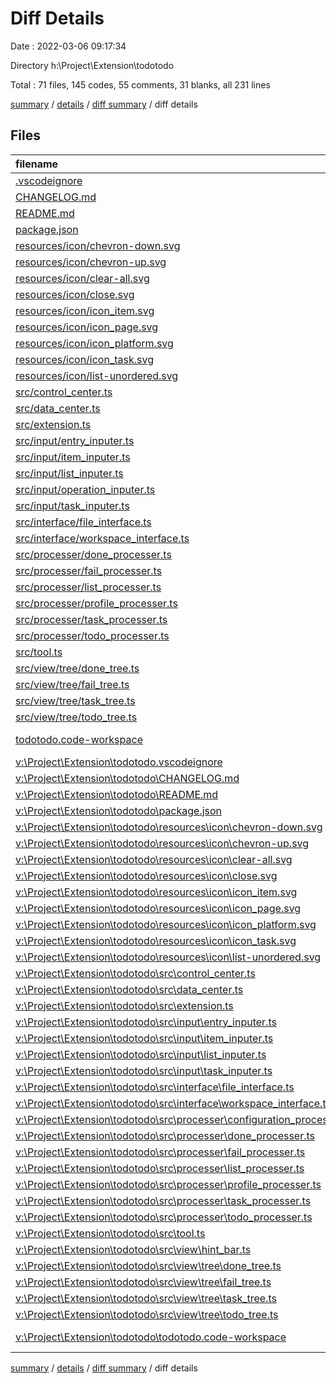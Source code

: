 # Diff Details

Date : 2022-03-06 09:17:34

Directory h:\Project\Extension\todotodo

Total : 71 files,  145 codes, 55 comments, 31 blanks, all 231 lines

[summary](results.md) / [details](details.md) / [diff summary](diff.md) / diff details

## Files
| filename | language | code | comment | blank | total |
| :--- | :--- | ---: | ---: | ---: | ---: |
| [.vscodeignore](/.vscodeignore) | Ignore | 16 | 0 | 0 | 16 |
| [CHANGELOG.md](/CHANGELOG.md) | Markdown | 319 | 6 | 53 | 378 |
| [README.md](/README.md) | Markdown | 43 | 0 | 13 | 56 |
| [package.json](/package.json) | JSON | 374 | 0 | 0 | 374 |
| [resources/icon/chevron-down.svg](/resources/icon/chevron-down.svg) | XML | 1 | 0 | 0 | 1 |
| [resources/icon/chevron-up.svg](/resources/icon/chevron-up.svg) | XML | 1 | 0 | 0 | 1 |
| [resources/icon/clear-all.svg](/resources/icon/clear-all.svg) | XML | 1 | 0 | 0 | 1 |
| [resources/icon/close.svg](/resources/icon/close.svg) | XML | 1 | 0 | 0 | 1 |
| [resources/icon/icon_item.svg](/resources/icon/icon_item.svg) | XML | 14 | 1 | 1 | 16 |
| [resources/icon/icon_page.svg](/resources/icon/icon_page.svg) | XML | 12 | 1 | 1 | 14 |
| [resources/icon/icon_platform.svg](/resources/icon/icon_platform.svg) | XML | 11 | 1 | 1 | 13 |
| [resources/icon/icon_task.svg](/resources/icon/icon_task.svg) | XML | 33 | 1 | 1 | 35 |
| [resources/icon/list-unordered.svg](/resources/icon/list-unordered.svg) | XML | 3 | 0 | 1 | 4 |
| [src/control_center.ts](/src/control_center.ts) | TypeScript | 85 | 20 | 15 | 120 |
| [src/data_center.ts](/src/data_center.ts) | TypeScript | 23 | 5 | 5 | 33 |
| [src/extension.ts](/src/extension.ts) | TypeScript | 8 | 3 | 3 | 14 |
| [src/input/entry_inputer.ts](/src/input/entry_inputer.ts) | TypeScript | 52 | 16 | 14 | 82 |
| [src/input/item_inputer.ts](/src/input/item_inputer.ts) | TypeScript | 181 | 32 | 46 | 259 |
| [src/input/list_inputer.ts](/src/input/list_inputer.ts) | TypeScript | 57 | 16 | 17 | 90 |
| [src/input/operation_inputer.ts](/src/input/operation_inputer.ts) | TypeScript | 27 | 5 | 8 | 40 |
| [src/input/task_inputer.ts](/src/input/task_inputer.ts) | TypeScript | 57 | 16 | 17 | 90 |
| [src/interface/file_interface.ts](/src/interface/file_interface.ts) | TypeScript | 173 | 15 | 25 | 213 |
| [src/interface/workspace_interface.ts](/src/interface/workspace_interface.ts) | TypeScript | 17 | 7 | 3 | 27 |
| [src/processer/done_processer.ts](/src/processer/done_processer.ts) | TypeScript | 23 | 8 | 6 | 37 |
| [src/processer/fail_processer.ts](/src/processer/fail_processer.ts) | TypeScript | 26 | 13 | 6 | 45 |
| [src/processer/list_processer.ts](/src/processer/list_processer.ts) | TypeScript | 55 | 19 | 12 | 86 |
| [src/processer/profile_processer.ts](/src/processer/profile_processer.ts) | TypeScript | 12 | 7 | 3 | 22 |
| [src/processer/task_processer.ts](/src/processer/task_processer.ts) | TypeScript | 98 | 28 | 25 | 151 |
| [src/processer/todo_processer.ts](/src/processer/todo_processer.ts) | TypeScript | 107 | 48 | 29 | 184 |
| [src/tool.ts](/src/tool.ts) | TypeScript | 163 | 120 | 44 | 327 |
| [src/view/tree/done_tree.ts](/src/view/tree/done_tree.ts) | TypeScript | 38 | 16 | 9 | 63 |
| [src/view/tree/fail_tree.ts](/src/view/tree/fail_tree.ts) | TypeScript | 38 | 16 | 9 | 63 |
| [src/view/tree/task_tree.ts](/src/view/tree/task_tree.ts) | TypeScript | 56 | 16 | 12 | 84 |
| [src/view/tree/todo_tree.ts](/src/view/tree/todo_tree.ts) | TypeScript | 155 | 23 | 26 | 204 |
| [todotodo.code-workspace](/todotodo.code-workspace) | JSON with Comments | 10 | 0 | 0 | 10 |
| [v:\Project\Extension\todotodo\.vscodeignore](/v:%5CProject%5CExtension%5Ctodotodo%5C.vscodeignore) | Ignore | -16 | 0 | 0 | -16 |
| [v:\Project\Extension\todotodo\CHANGELOG.md](/v:%5CProject%5CExtension%5Ctodotodo%5CCHANGELOG.md) | Markdown | -299 | -6 | -52 | -357 |
| [v:\Project\Extension\todotodo\README.md](/v:%5CProject%5CExtension%5Ctodotodo%5CREADME.md) | Markdown | -53 | 0 | -14 | -67 |
| [v:\Project\Extension\todotodo\package.json](/v:%5CProject%5CExtension%5Ctodotodo%5Cpackage.json) | JSON | -373 | 0 | -1 | -374 |
| [v:\Project\Extension\todotodo\resources\icon\chevron-down.svg](/v:%5CProject%5CExtension%5Ctodotodo%5Cresources%5Cicon%5Cchevron-down.svg) | XML | -1 | 0 | 0 | -1 |
| [v:\Project\Extension\todotodo\resources\icon\chevron-up.svg](/v:%5CProject%5CExtension%5Ctodotodo%5Cresources%5Cicon%5Cchevron-up.svg) | XML | -1 | 0 | 0 | -1 |
| [v:\Project\Extension\todotodo\resources\icon\clear-all.svg](/v:%5CProject%5CExtension%5Ctodotodo%5Cresources%5Cicon%5Cclear-all.svg) | XML | -1 | 0 | 0 | -1 |
| [v:\Project\Extension\todotodo\resources\icon\close.svg](/v:%5CProject%5CExtension%5Ctodotodo%5Cresources%5Cicon%5Cclose.svg) | XML | -1 | 0 | 0 | -1 |
| [v:\Project\Extension\todotodo\resources\icon\icon_item.svg](/v:%5CProject%5CExtension%5Ctodotodo%5Cresources%5Cicon%5Cicon_item.svg) | XML | -14 | -1 | -1 | -16 |
| [v:\Project\Extension\todotodo\resources\icon\icon_page.svg](/v:%5CProject%5CExtension%5Ctodotodo%5Cresources%5Cicon%5Cicon_page.svg) | XML | -12 | -1 | -1 | -14 |
| [v:\Project\Extension\todotodo\resources\icon\icon_platform.svg](/v:%5CProject%5CExtension%5Ctodotodo%5Cresources%5Cicon%5Cicon_platform.svg) | XML | -11 | -1 | -1 | -13 |
| [v:\Project\Extension\todotodo\resources\icon\icon_task.svg](/v:%5CProject%5CExtension%5Ctodotodo%5Cresources%5Cicon%5Cicon_task.svg) | XML | -33 | -1 | -1 | -35 |
| [v:\Project\Extension\todotodo\resources\icon\list-unordered.svg](/v:%5CProject%5CExtension%5Ctodotodo%5Cresources%5Cicon%5Clist-unordered.svg) | XML | -3 | 0 | -1 | -4 |
| [v:\Project\Extension\todotodo\src\control_center.ts](/v:%5CProject%5CExtension%5Ctodotodo%5Csrc%5Ccontrol_center.ts) | TypeScript | -78 | -21 | -16 | -115 |
| [v:\Project\Extension\todotodo\src\data_center.ts](/v:%5CProject%5CExtension%5Ctodotodo%5Csrc%5Cdata_center.ts) | TypeScript | -22 | -5 | -5 | -32 |
| [v:\Project\Extension\todotodo\src\extension.ts](/v:%5CProject%5CExtension%5Ctodotodo%5Csrc%5Cextension.ts) | TypeScript | -8 | -3 | -3 | -14 |
| [v:\Project\Extension\todotodo\src\input\entry_inputer.ts](/v:%5CProject%5CExtension%5Ctodotodo%5Csrc%5Cinput%5Centry_inputer.ts) | TypeScript | -52 | -16 | -14 | -82 |
| [v:\Project\Extension\todotodo\src\input\item_inputer.ts](/v:%5CProject%5CExtension%5Ctodotodo%5Csrc%5Cinput%5Citem_inputer.ts) | TypeScript | -178 | -1 | -46 | -225 |
| [v:\Project\Extension\todotodo\src\input\list_inputer.ts](/v:%5CProject%5CExtension%5Ctodotodo%5Csrc%5Cinput%5Clist_inputer.ts) | TypeScript | 0 | 0 | -1 | -1 |
| [v:\Project\Extension\todotodo\src\input\task_inputer.ts](/v:%5CProject%5CExtension%5Ctodotodo%5Csrc%5Cinput%5Ctask_inputer.ts) | TypeScript | 0 | 0 | -1 | -1 |
| [v:\Project\Extension\todotodo\src\interface\file_interface.ts](/v:%5CProject%5CExtension%5Ctodotodo%5Csrc%5Cinterface%5Cfile_interface.ts) | TypeScript | -132 | -12 | -18 | -162 |
| [v:\Project\Extension\todotodo\src\interface\workspace_interface.ts](/v:%5CProject%5CExtension%5Ctodotodo%5Csrc%5Cinterface%5Cworkspace_interface.ts) | TypeScript | -17 | -7 | -3 | -27 |
| [v:\Project\Extension\todotodo\src\processer\configuration_processer.ts](/v:%5CProject%5CExtension%5Ctodotodo%5Csrc%5Cprocesser%5Cconfiguration_processer.ts) | TypeScript | -17 | -8 | -6 | -31 |
| [v:\Project\Extension\todotodo\src\processer\done_processer.ts](/v:%5CProject%5CExtension%5Ctodotodo%5Csrc%5Cprocesser%5Cdone_processer.ts) | TypeScript | -29 | -8 | -7 | -44 |
| [v:\Project\Extension\todotodo\src\processer\fail_processer.ts](/v:%5CProject%5CExtension%5Ctodotodo%5Csrc%5Cprocesser%5Cfail_processer.ts) | TypeScript | -32 | -14 | -7 | -53 |
| [v:\Project\Extension\todotodo\src\processer\list_processer.ts](/v:%5CProject%5CExtension%5Ctodotodo%5Csrc%5Cprocesser%5Clist_processer.ts) | TypeScript | -69 | -19 | -13 | -101 |
| [v:\Project\Extension\todotodo\src\processer\profile_processer.ts](/v:%5CProject%5CExtension%5Ctodotodo%5Csrc%5Cprocesser%5Cprofile_processer.ts) | TypeScript | -8 | -4 | -2 | -14 |
| [v:\Project\Extension\todotodo\src\processer\task_processer.ts](/v:%5CProject%5CExtension%5Ctodotodo%5Csrc%5Cprocesser%5Ctask_processer.ts) | TypeScript | -97 | -27 | -26 | -150 |
| [v:\Project\Extension\todotodo\src\processer\todo_processer.ts](/v:%5CProject%5CExtension%5Ctodotodo%5Csrc%5Cprocesser%5Ctodo_processer.ts) | TypeScript | -121 | -49 | -30 | -200 |
| [v:\Project\Extension\todotodo\src\tool.ts](/v:%5CProject%5CExtension%5Ctodotodo%5Csrc%5Ctool.ts) | TypeScript | -161 | -120 | -44 | -325 |
| [v:\Project\Extension\todotodo\src\view\hint_bar.ts](/v:%5CProject%5CExtension%5Ctodotodo%5Csrc%5Cview%5Chint_bar.ts) | TypeScript | -15 | -8 | -4 | -27 |
| [v:\Project\Extension\todotodo\src\view\tree\done_tree.ts](/v:%5CProject%5CExtension%5Ctodotodo%5Csrc%5Cview%5Ctree%5Cdone_tree.ts) | TypeScript | -42 | -16 | -9 | -67 |
| [v:\Project\Extension\todotodo\src\view\tree\fail_tree.ts](/v:%5CProject%5CExtension%5Ctodotodo%5Csrc%5Cview%5Ctree%5Cfail_tree.ts) | TypeScript | -42 | -16 | -9 | -67 |
| [v:\Project\Extension\todotodo\src\view\tree\task_tree.ts](/v:%5CProject%5CExtension%5Ctodotodo%5Csrc%5Cview%5Ctree%5Ctask_tree.ts) | TypeScript | -54 | -16 | -12 | -82 |
| [v:\Project\Extension\todotodo\src\view\tree\todo_tree.ts](/v:%5CProject%5CExtension%5Ctodotodo%5Csrc%5Cview%5Ctree%5Ctodo_tree.ts) | TypeScript | -143 | -24 | -26 | -193 |
| [v:\Project\Extension\todotodo\todotodo.code-workspace](/v:%5CProject%5CExtension%5Ctodotodo%5Ctodotodo.code-workspace) | JSON with Comments | -10 | 0 | 0 | -10 |

[summary](results.md) / [details](details.md) / [diff summary](diff.md) / diff details